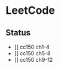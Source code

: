 LeetCode
========




















Status
------
- [] cc150 ch1-4
- [] cc150 ch5-8
- [] cc150 ch9-12
